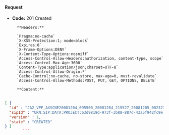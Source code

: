 #### Request

* **Code:** 201 Created

        **Headers:**

        `Pragma:no-cache`
        `X-XSS-Protection:1; mode=block`
        `Expires:0`
        `X-Frame-Options:DENY`
        `X-Content-Type-Options:nosniff`
        `Access-Control-Allow-Headers:authorization, content-type, scope`
        `Access-Control-Max-Age:3600`
        `Content-Type:application/json;charset=UTF-8`
        `Access-Control-Allow-Origin:*`
        `Cache-Control:no-cache, no-store, max-age=0, must-revalidate`
        `Access-Control-Allow-Methods:POST, PUT, GET, OPTIONS, DELETE`

        **Content:**

```json
    
[ {
  "id" : "JA2_VPF_AXVCNE20081204_095500_20081204_215527_20081205_002323",
  "sipId" : "URN:SIP:DATA:PROJECT:63d9819d-973f-3b88-887d-43a5f942fc9e:V1",
  "version" : 1,
  "state" : "CREATED"
} ]
        ```
